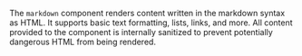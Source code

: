 The `markdown` component renders content written in the markdown syntax as HTML. It supports basic text formatting, lists,
links, and more. All content provided to the component is internally sanitized to prevent potentially dangerous HTML
from being rendered.

